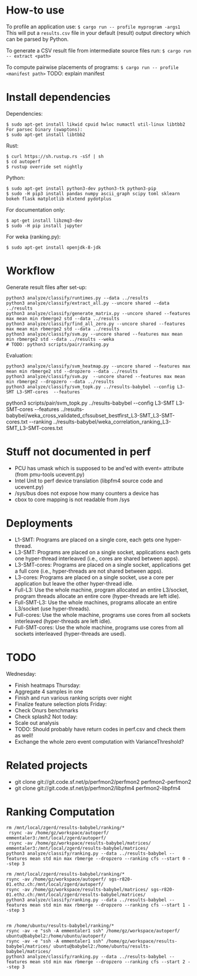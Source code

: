 # How-to use

To profile an application use:
`$ cargo run -- profile myprogram -args1`
This will put a `results.csv` file in your default (result) output directory which can be parsed by Python.

To generate a CSV result file from intermediate source files run:
`$ cargo run -- extract <path>`

To compute pairwise placements of programs:
`$ cargo run -- profile <manifest path>`
TODO: explain manifest

# Install dependencies

Dependencies:
```
$ sudo apt-get install likwid cpuid hwloc numactl util-linux libtbb2
For parsec binary (swaptons):
$ sudo apt-get install libtbb2
```

Rust:
```
$ curl https://sh.rustup.rs -sSf | sh
$ cd autoperf
$ rustup override set nightly
```

Python:
```
$ sudo apt-get install python3-dev python3-tk python3-pip
$ sudo -H pip3 install pandas numpy ascii_graph scipy toml sklearn bokeh flask matplotlib mlxtend pydotplus
```

For documentation only:
```
$ apt-get install libzmq3-dev
$ sudo -H pip install jupyter
```

For weka (ranking.py):
```
$ sudo apt-get install openjdk-8-jdk
```

# Workflow

Generate result files after set-up:
```
python3 analyze/classify/runtimes.py --data ../results
python3 analyze/classify/extract_all.py --uncore shared --data ../results
python3 analyze/classify/generate_matrix.py --uncore shared --features max mean min rbmerge2 std --data ../results
python3 analyze/classify/find_all_zero.py --uncore shared --features max mean min rbmerge2 std --data ../results
python3 analyze/classify/svm.py --uncore shared --features max mean min rbmerge2 std --data ../results --weka
# TODO: python3 scripts/pair/ranking.py
```

Evaluation:
```
python3 analyze/classify/svm_heatmap.py --uncore shared --features max mean min rbmerge2 std --dropzero --data ../results
python3 analyze/classify/svm.py  --uncore shared --features max mean min rbmerge2 --dropzero --data ../results
python3 analyze/classify/svm_topk.py ../results-babybel --config L3-SMT L3-SMT-cores  --features
```

python3 scripts/pair/svm_topk.py ../results-babybel --config L3-SMT L3-SMT-cores  --features ../results-babybel/weka_cross_validated_cfssubset_bestfirst_L3-SMT_L3-SMT-cores.txt --ranking ../results-babybel/weka_correlation_ranking_L3-SMT_L3-SMT-cores.txt

# Stuff not documented in perf
  * PCU has umask which is supposed to be and'ed with event= attribute (from pmu-tools ucevent.py)
  * Intel Unit to perf device translation (libpfm4 source code and ucevent.py)
  * /sys/bus does not expose how many counters a device has
  * cbox to core mapping is not readable from /sys

# Deployments
  * L1-SMT: Programs are placed on a single core, each gets one hyper-thread.
  * L3-SMT: Programs are placed on a single socket, applications each gets one hyper-thread interleaved (i.e., cores are shared between apps).
  * L3-SMT-cores: Programs are placed on a single socket, applications get a full core (i.e., hyper-threads are not shared between apps).
  * L3-cores: Programs are placed on a single socket, use a core per application but leave the other hyper-thread idle.
  * Full-L3: Use the whole machine, program allocated an entire L3/socket, program threads allocate an entire core (hyper-threads are left idle).
  * Full-SMT-L3: Use the whole machines, programs allocate an entire L3/socket (use hyper-threads).
  * Full-cores: Use the whole machine, programs use cores from all sockets interleaved (hyper-threads are left idle).
  * Full-SMT-cores: Use the whole machine, programs use cores from all sockets interleaved (hyper-threads are used).

# TODO
Wednesday:
  * Finish heatmaps
Thursday:
  * Aggregate 4 samples in one
  * Finish and run various ranking scripts over night
  * Finalize feature selection plots
Friday:
  * Check Onurs benchmarks
  * Check splash2
Not today:
  * Scale out analysis
  * TODO: Should probably have return codes in perf.csv and check them as well!
  * Exchange the whole zero event computation with VarianceThreshold?


# Related projects
  * git clone git://git.code.sf.net/p/perfmon2/perfmon2 perfmon2-perfmon2
  * git clone git://git.code.sf.net/p/perfmon2/libpfm4 perfmon2-libpfm4


# Ranking Computation

```
rm /mnt/local/zgerd/results-babybel/ranking/*
 rsync -av /home/gz/workspace/autoperf/ emmentaler3:/mnt/local/zgerd/autoperf/
 rsync -av /home/gz/workspace/results-babybel/matrices/ emmentaler3:/mnt/local/zgerd/results-babybel/matrices/
python3 analyze/classify/ranking.py --data ../results-babybel --features mean std min max rbmerge --dropzero --ranking cfs --start 0 --step 3

rm /mnt/local/zgerd/results-babybel/ranking/*
rsync -av /home/gz/workspace/autoperf/ sgs-r820-01.ethz.ch:/mnt/local/zgerd/autoperf/
rsync -av /home/gz/workspace/results-babybel/matrices/ sgs-r820-01.ethz.ch:/mnt/local/zgerd/results-babybel/matrices/
python3 analyze/classify/ranking.py --data ../results-babybel --features mean std min max rbmerge --dropzero --ranking cfs --start 1 --step 3


rm /home/ubuntu/results-babybel/ranking/*
rsync -av -e "ssh -A emmentaler1 ssh" /home/gz/workspace/autoperf/ ubuntu@babybel2:/home/ubuntu/autoperf/
rsync -av -e "ssh -A emmentaler1 ssh" /home/gz/workspace/results-babybel/matrices/ ubuntu@babybel2:/home/ubuntu/results-babybel/matrices/
python3 analyze/classify/ranking.py --data ../results-babybel --features mean std min max rbmerge --dropzero --ranking cfs --start 2 --step 3


```
